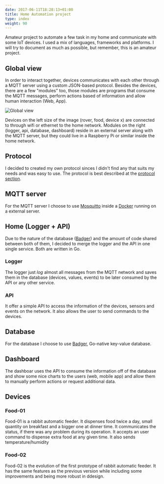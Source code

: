 ```yaml
---
date: 2017-06-11T18:28:13+01:00
title: Home Automation project
type: index
weight: 90
---
```


Amateur project to automate a few task in my home and communicate with some IoT devices. I used a mix of languages, frameworks and platforms. I will try to document as much as possible, but remember, this is an amateur project. 




## Global view

In order to interact together, devices communicates with each other through a MQTT server using a custom JSON-based protocol. Besides the devices, there are a few "modules" too, those modules are programs that consume the MQTT messages, perform actions based of information and allow human interaction (Web, App).


![Global view](https://conejoninja.github.io/home/images/diagram.v2.png)

Devices on the left size of the image (rover, food, device x) are connected to through wifi or ethernet to the home network. Modules on the right (logger, api, database, dashboard) reside in an external server along with the MQTT server, but they could live in a Raspberry Pi or similar inside the home network.

## Protocol

I decided to created my own protocol sinces I didn't find any that suits my needs and was easy to use. The protocol is best described at the [protocol section](https://conejoninja.github.io/home/protocol/).


## MQTT server

For the MQTT server I choose to use [Mosquitto](https://mosquitto.org/) inside a [Docker](http://docker.com/) running on a external server.

## Home (Logger + API)

Due to the nature of the database ([Badger](https://github.com/dgraph-io/badger)) and the amount of code shared between both of them, I decided to merge the logger and the API in one single service. Both are written in Go.

### Logger 

The logger just *log* almost all messages from the MQTT network and saves them in the database (devices, values, events) to be later consumed by the API or any other service.

### API

It offer a simple API to access the information of the devices, sensors and events on the network. It also allows the user to send commands to the devices.


## Database

For the database I choose to use [Badger](https://github.com/dgraph-io/badger), Go-native key-value database.         


## Dashboard

The dashboar uses the API to consume the information off of the database and show some nice charts to the users (web, mobile app) and allow them to manually perform actions or request additional data.
 
 
## Devices

### Food-01
Food-01 is a rabbit automatic feeder. It dispenses food twice a day, small quantity on breakfast and a bigger one at dinner time. It communicates the status, if there was any problem during its operation. It accepts an user command to dispense extra food at any given time. It also sends temperature/humidity

### Food-02
Food-02 is the evolution of the first prototype of rabbit automatic feeder. It has the same features as the previous version while including some improvements and being more robust in ddesign.